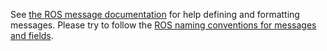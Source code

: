 See [the ROS message documentation](https://wiki.ros.org/msg) for help defining and formatting messages. Please try to follow the [ROS naming conventions for messages and fields](https://wiki.ros.org/ROS/Patterns/Conventions#:~:text=just%20state.-,Messages,-Message%20files%20are).